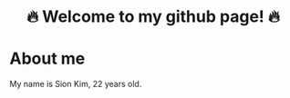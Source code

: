 <div align="center">
  <h1> 🔥 Welcome to my github page! 🔥 </h1>
</div>

<h1> About me </h1>
My name is Sion Kim, 22 years old.


<!--
**akso1234/akso1234** is a ✨ _special_ ✨ repository because its `README.md` (this file) appears on your GitHub profile.

🔥 Welcome to my github page! 🔥 이 부분 사진으로 대체해도 될 것 같음

내 소개
(이름, 나이, 학교, 학과)
(나를 연결할 수 있는 무언가 (인스타, github, gmail, 네이버 등등)

지금 공부하고 있는 내용 (자바, 데이터분석, mysql, jsp, 딥러닝, github 등등)

내가 잘하는 분야 (파이썬, C언어 등등)

레파지토리 중 지금 현재 많이 쓰고 있는 거
(백준)

참여했던 나의 프로젝트
(칼림바 프로그램 python (2020 ~ 2020))
(디스코드 뮤직봇 제작 python (2021 ~ 2021))
(디스코드 게임봇 제작 python (2022 ~ 2022))
(2D 게임 프로젝트 Unity(C#) (2023 ~ ing))

내가 좋아하는 명언이나 사진

깃허브 스탯, Top languages

- 🔭 I’m currently working on ...
- 🌱 I’m currently learning ...
- 👯 I’m looking to collaborate on ...
- 🤔 I’m looking for help with ...
- 💬 Ask me about ...
- 📫 How to reach me: ...
- 😄 Pronouns: ...
- ⚡ Fun fact: ...
-->


